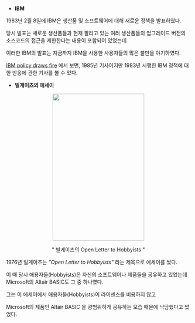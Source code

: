 * __IBM__

1983년 2월 8일에 IBM은 생산품 및 소프트웨어에 대해 새로운 정책을 발표하였다.

당시 발표는 새로운 생산품들과 현재 팔리고 있는 여러 생산품들의 업그레이드 버전의 소스코드의 접근을 제한한다는 내용이 포함되어 있었는데

이러한 IBM의 발표는 지금까지 IBM을 사용한 사용자들의 많은 불만을 야기하였다.

[IBM policy draws fire](https://books.google.co.kr/books?id=4Wgmey4obagC&pg=PA1&dq=IBM+policy+draws+fire&hl=ko&sa=X&ved=0ahUKEwia_-eopMzWAhUKNbwKHQ6eDSkQ6AEIJTAA#v=onepage&q=IBM%20policy%20draws%20fire&f=false) 에서 보면,
1985년 기사이지만 1983년 시행한 IBM 정책에 대한 반응에 관한 기사를 볼 수 있다.

*  __빌게이츠의 에세이__

<p align ="center">
<img src = "https://upload.wikimedia.org/wikipedia/commons/thumb/1/14/Bill_Gates_Letter_to_Hobbyists.jpg/1200px-Bill_Gates_Letter_to_Hobbyists.jpg" width="250" height="400">
</p>

<p align = "center">" 빌게이츠의 Open Letter to Hobbyists "</p>

1976년 빌게이츠는 _"Open Letter to Hobbyists"_ 라는 제목으로 에세이를 썼다.

이 때 당시 애용자들(Hobbyists)은 자신의 소프트웨어나 제품들을 공유하고 있었는데 Microsoft의 Altair BASIC도 그 중 하나였다.

그는 이 에세이에서 애용자들(Hobbyists)이 라이센스를 비용하지 않고

Microsoft의 제품인 Altair BASIC 을 광범위하게 공유하는 모습 때문에 낙담했다고 썼었다.